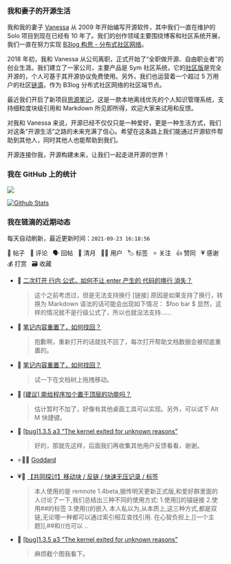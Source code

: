 ### 我和妻子的开源生活

我和我的妻子 [Vanessa](https://github.com/Vanessa219) 从 2009 年开始编写开源软件，其中我们一直在维护的 Solo 项目到现在已经有 10 年了。我们的创作领域主要围绕博客和社区系统开展，我们一直在努力实现 [B3log 构思 - 分布式社区网络](https://ld246.com/article/1546941897596)。

2018 年初，我和 Vanessa 从公司离职，正式开始了“全职做开源、自由职业者”的创业生涯。我们建立了一家公司，主要产品是 Sym 社区系统，它的[社区版](https://github.com/88250/symphony)是完全开源的，个人可基于其开源协议免费使用。另外，我们也运营着一个超过 5 万用户的社区[链滴](https://ld246.com)，作为 B3log 分布式社区网络的社区端节点。

最近我们开启了新项目[思源笔记](https://github.com/siyuan-note/siyuan)，这是一款本地离线优先的个人知识管理系统，支持细粒度块级引用和 Markdown 所见即所得，欢迎大家来试用和反馈。

对我和 Vanessa 来说，开源已经不仅仅只是一种爱好，更是一种生活方式，我们对这条“开源生活”之路的未来充满了信心。希望在这条路上我们能通过开源软件帮助到其他人，同时其他人也能帮助到我们。

开源连接你我，开源构建未来，让我们一起走进开源的世界！

### 我在 GitHub 上的统计

<a title="Hits" target="_blank" href="https://github.com/88250/88250"><img src="https://hits.b3log.org/88250/88250.svg"></a>

[![Github Stats](https://github-readme-stats.vercel.app/api?username=88250&theme=tokyonight&show_icons=true)](https://github.com/88250)

<!--events start -->

### 我在链滴的近期动态

每天自动刷新，最近更新时间：`2021-09-23 16:18:56`

📝 帖子 &nbsp; 💬 评论 &nbsp; 🗣 回帖 &nbsp; 🌙 清月 &nbsp; 👨‍💻 用户 &nbsp; 🏷️ 标签 &nbsp; ⭐️ 关注 &nbsp; 👍 赞同 &nbsp; 💗 感谢 &nbsp; 💰 打赏 &nbsp; 🗃 收藏

* 💬 [二次打开 行内 公式，如何不让 enter 产生的 代码的换行 消失？](https://ld246.com/article/1632362107044/comment/1632366162889#comments)

  > 这个之前考虑过，但是无法支持换行 [链接] 原因是如果支持了换行，转换为 Markdown 语法的话可能会出现如下情况： $foo bar $ 显然，这样的情况就不是行级公式了，所以也就没法支持……
* 💬 [笔记内容重置了，如何找回？](https://ld246.com/article/1632322938750/comment/1632324587695#comments)

  > 抱歉啊，重新打开的话就找不回了，每次打开帮助文档数据会被彻底重置的。
* 💬 [笔记内容重置了，如何找回？](https://ld246.com/article/1632322938750/comment/1632323676682#comments)

  > 试一下在文档树上拖拽移动。
* 💬 [[建议] 能给程序加个置于顶层的功能吗？](https://ld246.com/article/1632317872994/comment/1632319252251#comments)

  > 估计暂时不加了，好像有其他桌面工具可以实现。另外，可以试下 Alt M 快捷键。
* 💬 [[bug]1.3.5 a3 “The kernel exited for unknown reasons”](https://ld246.com/article/1632299589362/comment/1632319170370#comments)

  > 好的，那就先这样，后面我们再收集其他用户反馈看看，谢谢。
* ⭐️👨‍💻 [Goddard](https://ld246.com/member/Goddard)

  > 
* 💗💬 [【共同探讨】移动块 / 反链 / 快速无压记录 / 标签](https://ld246.com/article/1628672942107/comment/1632300393604#comments)

  > 本人使用的是 remnote 1.4beta,据传明天更新正式版,和爱好群里面的人讨论了一下,我们总结出三种不同的使用方式: 1.使用[[的锚链接 2.使用##的标签 3.使用((的嵌入 本人私以为,从本质上,这三种方式,都是双链,无论哪一种都可以通过索引相互查找引用. 在心智负担上,[[一个主题]],##和((也可以 ..
* 💬 [[bug]1.3.5 a3 “The kernel exited for unknown reasons”](https://ld246.com/article/1632299589362/comment/1632314383162#comments)

  > 麻烦截个图我看下。


<!--events end -->
